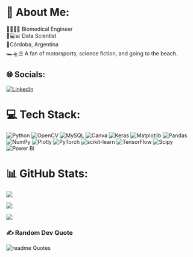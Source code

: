 # 💫 About Me: 
🦿👩‍🎓🦾 Biomedical Engineer<br>🥼💻📊 Data Scientist<br>📍Córdoba, Argentina<br>🏎🛸⛱ A fan of motorsports, science fiction, and going to the beach.


## 🌐 Socials:
[![LinkedIn](https://img.shields.io/badge/LinkedIn-%230077B5.svg?logo=linkedin&logoColor=white)](https://linkedin.com/in/https://www.linkedin.com/in/ines-sadir/) 

# 💻 Tech Stack:
![Python](https://img.shields.io/badge/python-3670A0?style=flat&logo=python&logoColor=ffdd54) ![OpenCV](https://img.shields.io/badge/opencv-%23white.svg?style=flat&logo=opencv&logoColor=white) ![MySQL](https://img.shields.io/badge/mysql-4479A1.svg?style=flat&logo=mysql&logoColor=white) ![Canva](https://img.shields.io/badge/Canva-%2300C4CC.svg?style=flat&logo=Canva&logoColor=white) ![Keras](https://img.shields.io/badge/Keras-%23D00000.svg?style=flat&logo=Keras&logoColor=white) ![Matplotlib](https://img.shields.io/badge/Matplotlib-%23ffffff.svg?style=flat&logo=Matplotlib&logoColor=black) ![Pandas](https://img.shields.io/badge/pandas-%23150458.svg?style=flat&logo=pandas&logoColor=white) ![NumPy](https://img.shields.io/badge/numpy-%23013243.svg?style=flat&logo=numpy&logoColor=white) ![Plotly](https://img.shields.io/badge/Plotly-%233F4F75.svg?style=flat&logo=plotly&logoColor=white) ![PyTorch](https://img.shields.io/badge/PyTorch-%23EE4C2C.svg?style=flat&logo=PyTorch&logoColor=white) ![scikit-learn](https://img.shields.io/badge/scikit--learn-%23F7931E.svg?style=flat&logo=scikit-learn&logoColor=white) ![TensorFlow](https://img.shields.io/badge/TensorFlow-%23FF6F00.svg?style=flat&logo=TensorFlow&logoColor=white) ![Scipy](https://img.shields.io/badge/SciPy-%230C55A5.svg?style=flat&logo=scipy&logoColor=%white) ![Power Bi](https://img.shields.io/badge/power_bi-F2C811?style=flat&logo=powerbi&logoColor=black)

# 📊 GitHub Stats:
![](https://github-readme-stats.vercel.app/api?username=ISadir&theme=ambient_gradient&hide_border=true&include_all_commits=true&count_private=false)<br/>

![](https://github-readme-streak-stats.herokuapp.com/?user=ISadir&theme=ambient_gradient&hide_border=true)<br/>

![](https://github-readme-stats.vercel.app/api/top-langs/?username=ISadir&theme=ambient_gradient&hide_border=true&include_all_commits=true&count_private=false&layout=compact)

### ✍️ Random Dev Quote
![readme Quotes](https://quotes-github-readme.vercel.app/api?quote=%22We%20demand%20rigidly%20defined%20areas%20of%20doubt%20and%20uncertainty%21%22%20%E2%80%94%20Douglas%20Adams%2C%20The%20Hitchhiker%27s%20Guide%20to%20the%20Galaxy&type=horizontal&theme=radical)




